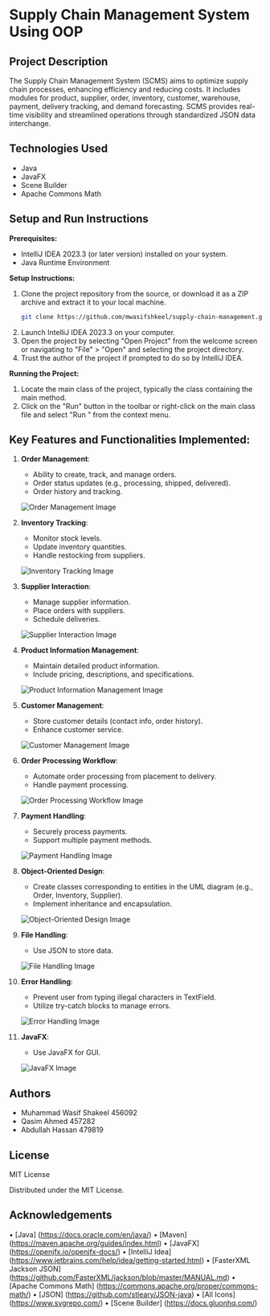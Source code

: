 # Supply Chain Management System Using OOP

## Project Description

The Supply Chain Management System (SCMS) aims to optimize supply chain processes, enhancing efficiency and reducing costs. It includes modules for product, supplier, order, inventory, customer, warehouse, payment, delivery tracking, and demand forecasting. SCMS provides real-time visibility and streamlined operations through standardized JSON data interchange.

## Technologies Used

- Java
- JavaFX
- Scene Builder
- Apache Commons Math

## Setup and Run Instructions

**Prerequisites:**
- IntelliJ IDEA 2023.3 (or later version) installed on your system.
- Java Runtime Environment

**Setup Instructions:**
1. Clone the project repository from the source, or download it as a ZIP archive and extract it to your local machine.
    ```bash
    git clone https://github.com/mwasifshkeel/supply-chain-management.git
    ```
3. Launch IntelliJ IDEA 2023.3 on your computer.
4. Open the project by selecting "Open Project" from the welcome screen or navigating to "File" > "Open" and selecting the project directory.
5. Trust the author of the project if prompted to do so by IntelliJ IDEA.

**Running the Project:**
1. Locate the main class of the project, typically the class containing the main method.
2. Click on the "Run" button in the toolbar or right-click on the main class file and select "Run <MainClassName>" from the context menu.

## Key Features and Functionalities Implemented:

1. **Order Management**:
    - Ability to create, track, and manage orders.
    - Order status updates (e.g., processing, shipped, delivered).
    - Order history and tracking.

    ![Order Management Image](images/order.png)

2. **Inventory Tracking**:
    - Monitor stock levels.
    - Update inventory quantities.
    - Handle restocking from suppliers.

    ![Inventory Tracking Image](images/inventory.png)

3. **Supplier Interaction**:
    - Manage supplier information.
    - Place orders with suppliers.
    - Schedule deliveries.

    ![Supplier Interaction Image](images/supplier.png)

4. **Product Information Management**:
    - Maintain detailed product information.
    - Include pricing, descriptions, and specifications.

    ![Product Information Management Image](images/product.png)

5. **Customer Management**:
    - Store customer details (contact info, order history).
    - Enhance customer service.

    ![Customer Management Image](images/customer.png)

6. **Order Processing Workflow**:
    - Automate order processing from placement to delivery.
    - Handle payment processing.

    ![Order Processing Workflow Image](images/order2.png)

7. **Payment Handling**:
    - Securely process payments.
    - Support multiple payment methods.

    ![Payment Handling Image](images/payment.png)

8. **Object-Oriented Design**:
    - Create classes corresponding to entities in the UML diagram (e.g., Order, Inventory, Supplier).
    - Implement inheritance and encapsulation.

    ![Object-Oriented Design Image](images/oop.png)

9. **File Handling**:
    - Use JSON to store data.

    ![File Handling Image](images/json.png)

10. **Error Handling**:
    - Prevent user from typing illegal characters in TextField.
    - Utilize try-catch blocks to manage errors.

    ![Error Handling Image](images/error-handling.png)

11. **JavaFX**:
    - Use JavaFX for GUI.

    ![JavaFX Image](images/javafx.png)

## Authors

- Muhammad Wasif Shakeel 456092
- Qasim Ahmed 457282
- Abdullah Hassan 479819

## License

MIT License

Distributed under the MIT License.

## Acknowledgements


•	[Java] (https://docs.oracle.com/en/java/)
•	[Maven] (https://maven.apache.org/guides/index.html)
•	[JavaFX] (https://openjfx.io/openjfx-docs/)
•	[IntelliJ Idea] (https://www.jetbrains.com/help/idea/getting-started.html)
•	[FasterXML Jackson JSON] (https://github.com/FasterXML/jackson/blob/master/MANUAL.md)
•	[Apache Commons Math] (https://commons.apache.org/proper/commons-math/)
•	[JSON] (https://github.com/stleary/JSON-java)
•	[All Icons] (https://www.svgrepo.com/)
•	[Scene Builder] (https://docs.gluonhq.com/)
